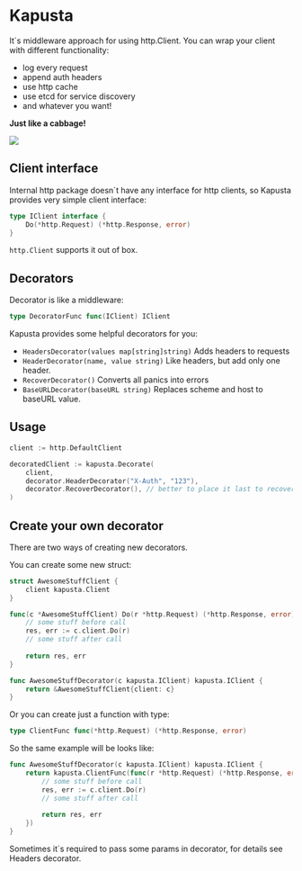 # Kapusta

It`s middleware approach for using http.Client. You can wrap your client with different functionality: 

 - log every request
 - append auth headers
 - use http cache
 - use etcd for service discovery
 - and whatever you want!
 
**Just like a cabbage!**

![](http://2.bp.blogspot.com/-LtmW_ktxtXU/Um28ElCtQnI/AAAAAAAAB04/aaXWbmTdbnE/s1600/cabbage.png)

## Client interface

Internal http package doesn`t have any interface for http clients, so Kapusta provides very simple client interface:
```go
type IClient interface {
	Do(*http.Request) (*http.Response, error)
}
```
`http.Client` supports it out of box.

## Decorators

Decorator is like a middleware:
```go
type DecoratorFunc func(IClient) IClient
```

Kapusta provides some helpful decorators for you:

- ```HeadersDecorator(values map[string]string)``` Adds headers to requests
- ```HeaderDecorator(name, value string)``` Like headers, but add only one header. 
- ```RecoverDecorator()``` Converts all panics into errors
- ```BaseURLDecorator(baseURL string)``` Replaces scheme and host to baseURL value.

## Usage

```go
client := http.DefaultClient

decoratedClient := kapusta.Decorate(
    client,
    decorator.HeaderDecorator("X-Auth", "123"),
    decorator.RecoverDecorator(), // better to place it last to recover panics from decorators too
)
```

## Create your own decorator

There are two ways of creating new decorators.

You can create some new struct:
```go
struct AwesomeStuffClient {
    client kapusta.Client
}

func(c *AwesomeStuffClient) Do(r *http.Request) (*http.Response, error) {
    // some stuff before call
    res, err := c.client.Do(r)
    // some stuff after call
    
    return res, err
}

func AwesomeStuffDecorator(c kapusta.IClient) kapusta.IClient {
    return &AwesomeStuffClient{client: c}
}
```

Or you can create just a function with type:
```go 
type ClientFunc func(*http.Request) (*http.Response, error)
```

So the same example will be looks like:
```go
func AwesomeStuffDecorator(c kapusta.IClient) kapusta.IClient {
	return kapusta.ClientFunc(func(r *http.Request) (*http.Response, error) {
		// some stuff before call
        res, err := c.client.Do(r)
        // some stuff after call
        
        return res, err
	})
}
```

Sometimes it`s required to pass some params in decorator, for details see Headers decorator.
